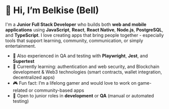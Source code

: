 # 👋 Hi, I’m Belkise (Bell)

I'm a **Junior Full Stack Developer** who builds both **web and mobile applications** using **JavaScript**, **React**, **React Native**, **Node.js**, **PostgreSQL**, and **TypeScript**. I love creating apps that bring people together - especially tools that support learning, community, communication, or simply entertainment.

- 🧪 Also experienced in QA and testing with **Playwright**, **Jest**, and **Supertest**  
- 🔐 Currently learning: authentication and web security, and Blockchain development & Web3 technologies (smart contracts, wallet integration, decentralized apps)
- 🎮 Fun fact: I’m a lifelong gamer and would love to work on game-related or community-based apps  
- 💼 Open to junior roles in **development** or **QA** (manual or automated testing)

<!---
bbell2411/bbell2411 is a ✨ special ✨ repository because its `README.md` (this file) appears on your GitHub profile.
You can click the Preview link to take a look at your changes.
--->
